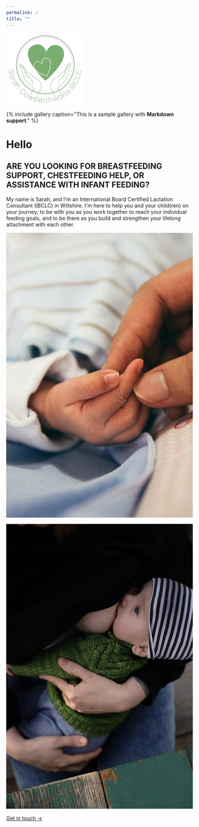 ```yaml
---
permalink: /
title: ""
---
```


![Logo with text "Sarah Cowperthwaite IBCLC"](../assets/images/logo.png)

{% include gallery caption="This is a sample gallery with **Markdown support**." %}

# Hello

## ARE YOU LOOKING FOR BREASTFEEDING SUPPORT, CHESTFEEDING HELP, OR ASSISTANCE WITH INFANT FEEDING?

My name is Sarah, and I'm an International Board Certified Lactation Consultant (IBCLC) in Wiltshire.  I'm here to help you and your child(ren) on your journey; to be with you as you work together to reach your individual feeding goals, and to be there as you build and strengthen your lifelong attachment with each other.

![Mother's hand with baby](../assets/images/mum-hand.png)

![Mother and baby seated](../assets/images/mum-seated.png)

[Get in touch →](../contact)